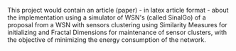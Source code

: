This project would contain an article (paper) - in latex article format - about the implementation using a simulator of WSN's (called SinalGo) of a proposal from a WSN with sensors clustering using Similarity Measures for initializing and Fractal Dimensions for maintenance of sensor clusters, with the objective of minimizing the energy consumption of the network.